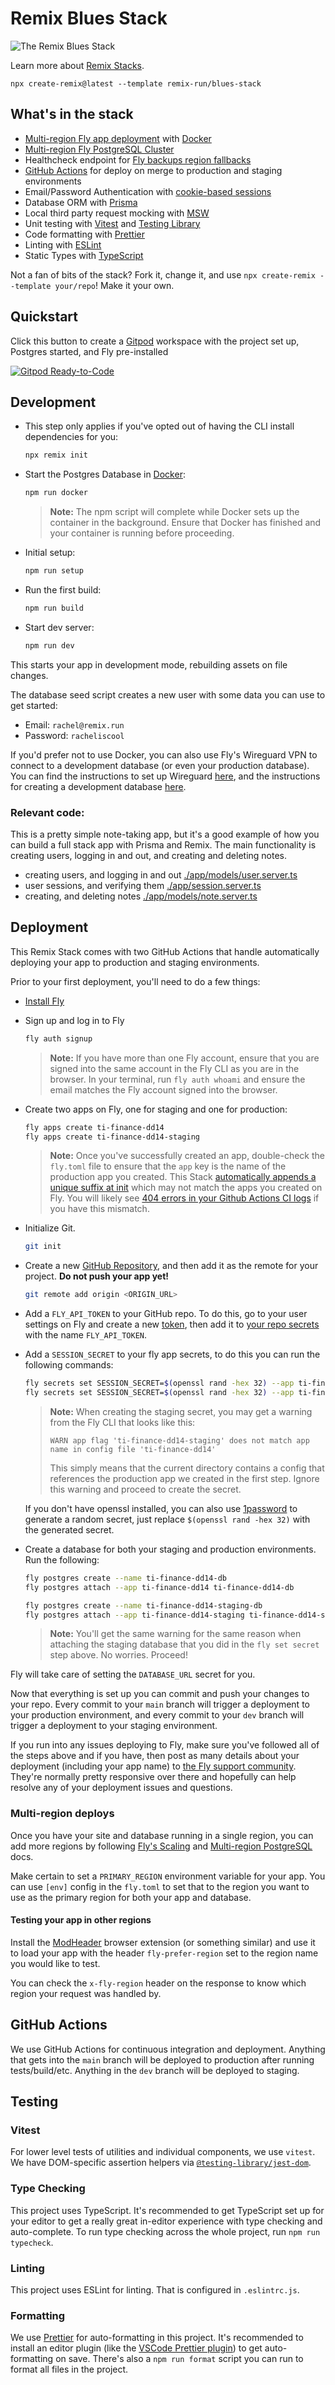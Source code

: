 # Remix Blues Stack

![The Remix Blues Stack](https://repository-images.githubusercontent.com/461012689/37d5bd8b-fa9c-4ab0-893c-f0a199d5012d)

Learn more about [Remix Stacks](https://remix.run/stacks).

```
npx create-remix@latest --template remix-run/blues-stack
```

## What's in the stack

- [Multi-region Fly app deployment](https://fly.io/docs/reference/scaling/) with
  [Docker](https://www.docker.com/)
- [Multi-region Fly PostgreSQL Cluster](https://fly.io/docs/getting-started/multi-region-databases/)
- Healthcheck endpoint for
  [Fly backups region fallbacks](https://fly.io/docs/reference/configuration/#services-http_checks)
- [GitHub Actions](https://github.com/features/actions) for deploy on merge to
  production and staging environments
- Email/Password Authentication with
  [cookie-based sessions](https://remix.run/docs/en/v1/api/remix#createcookiesessionstorage)
- Database ORM with [Prisma](https://prisma.io)
- Local third party request mocking with [MSW](https://mswjs.io)
- Unit testing with [Vitest](https://vitest.dev) and
  [Testing Library](https://testing-library.com)
- Code formatting with [Prettier](https://prettier.io)
- Linting with [ESLint](https://eslint.org)
- Static Types with [TypeScript](https://typescriptlang.org)

Not a fan of bits of the stack? Fork it, change it, and use
`npx create-remix --template your/repo`! Make it your own.

## Quickstart

Click this button to create a [Gitpod](https://gitpod.io) workspace with the
project set up, Postgres started, and Fly pre-installed

[![Gitpod Ready-to-Code](https://img.shields.io/badge/Gitpod-Ready--to--Code-blue?logo=gitpod)](https://gitpod.io/#https://github.com/remix-run/blues-stack/tree/main)

## Development

- This step only applies if you've opted out of having the CLI install
  dependencies for you:

  ```sh
  npx remix init
  ```

- Start the Postgres Database in [Docker](https://www.docker.com/get-started):

  ```sh
  npm run docker
  ```

  > **Note:** The npm script will complete while Docker sets up the container in
  > the background. Ensure that Docker has finished and your container is
  > running before proceeding.

- Initial setup:

  ```sh
  npm run setup
  ```

- Run the first build:

  ```sh
  npm run build
  ```

- Start dev server:

  ```sh
  npm run dev
  ```

This starts your app in development mode, rebuilding assets on file changes.

The database seed script creates a new user with some data you can use to get
started:

- Email: `rachel@remix.run`
- Password: `racheliscool`

If you'd prefer not to use Docker, you can also use Fly's Wireguard VPN to
connect to a development database (or even your production database). You can
find the instructions to set up Wireguard
[here](https://fly.io/docs/reference/private-networking/#install-your-wireguard-app),
and the instructions for creating a development database
[here](https://fly.io/docs/reference/postgres/).

### Relevant code:

This is a pretty simple note-taking app, but it's a good example of how you can
build a full stack app with Prisma and Remix. The main functionality is creating
users, logging in and out, and creating and deleting notes.

- creating users, and logging in and out
  [./app/models/user.server.ts](./app/models/user.server.ts)
- user sessions, and verifying them
  [./app/session.server.ts](./app/session.server.ts)
- creating, and deleting notes
  [./app/models/note.server.ts](./app/models/note.server.ts)

## Deployment

This Remix Stack comes with two GitHub Actions that handle automatically
deploying your app to production and staging environments.

Prior to your first deployment, you'll need to do a few things:

- [Install Fly](https://fly.io/docs/getting-started/installing-flyctl/)

- Sign up and log in to Fly

  ```sh
  fly auth signup
  ```

  > **Note:** If you have more than one Fly account, ensure that you are signed
  > into the same account in the Fly CLI as you are in the browser. In your
  > terminal, run `fly auth whoami` and ensure the email matches the Fly account
  > signed into the browser.

- Create two apps on Fly, one for staging and one for production:

  ```sh
  fly apps create ti-finance-dd14
  fly apps create ti-finance-dd14-staging
  ```

  > **Note:** Once you've successfully created an app, double-check the
  > `fly.toml` file to ensure that the `app` key is the name of the production
  > app you created. This Stack
  > [automatically appends a unique suffix at init](https://github.com/remix-run/blues-stack/blob/4c2f1af416b539187beb8126dd16f6bc38f47639/remix.init/index.js#L29)
  > which may not match the apps you created on Fly. You will likely see
  > [404 errors in your Github Actions CI logs](https://community.fly.io/t/404-failure-with-deployment-with-remix-blues-stack/4526/3)
  > if you have this mismatch.

- Initialize Git.

  ```sh
  git init
  ```

- Create a new [GitHub Repository](https://repo.new), and then add it as the
  remote for your project. **Do not push your app yet!**

  ```sh
  git remote add origin <ORIGIN_URL>
  ```

- Add a `FLY_API_TOKEN` to your GitHub repo. To do this, go to your user
  settings on Fly and create a new
  [token](https://web.fly.io/user/personal_access_tokens/new), then add it to
  [your repo secrets](https://docs.github.com/en/actions/security-guides/encrypted-secrets)
  with the name `FLY_API_TOKEN`.

- Add a `SESSION_SECRET` to your fly app secrets, to do this you can run the
  following commands:

  ```sh
  fly secrets set SESSION_SECRET=$(openssl rand -hex 32) --app ti-finance-dd14
  fly secrets set SESSION_SECRET=$(openssl rand -hex 32) --app ti-finance-dd14-staging
  ```

  > **Note:** When creating the staging secret, you may get a warning from the
  > Fly CLI that looks like this:
  >
  > ```
  > WARN app flag 'ti-finance-dd14-staging' does not match app name in config file 'ti-finance-dd14'
  > ```
  >
  > This simply means that the current directory contains a config that
  > references the production app we created in the first step. Ignore this
  > warning and proceed to create the secret.

  If you don't have openssl installed, you can also use
  [1password](https://1password.com/password-generator/) to generate a random
  secret, just replace `$(openssl rand -hex 32)` with the generated secret.

- Create a database for both your staging and production environments. Run the
  following:

  ```sh
  fly postgres create --name ti-finance-dd14-db
  fly postgres attach --app ti-finance-dd14 ti-finance-dd14-db

  fly postgres create --name ti-finance-dd14-staging-db
  fly postgres attach --app ti-finance-dd14-staging ti-finance-dd14-staging-db
  ```

  > **Note:** You'll get the same warning for the same reason when attaching the
  > staging database that you did in the `fly set secret` step above. No
  > worries. Proceed!

Fly will take care of setting the `DATABASE_URL` secret for you.

Now that everything is set up you can commit and push your changes to your repo.
Every commit to your `main` branch will trigger a deployment to your production
environment, and every commit to your `dev` branch will trigger a deployment to
your staging environment.

If you run into any issues deploying to Fly, make sure you've followed all of
the steps above and if you have, then post as many details about your deployment
(including your app name) to
[the Fly support community](https://community.fly.io). They're normally pretty
responsive over there and hopefully can help resolve any of your deployment
issues and questions.

### Multi-region deploys

Once you have your site and database running in a single region, you can add
more regions by following
[Fly's Scaling](https://fly.io/docs/reference/scaling/) and
[Multi-region PostgreSQL](https://fly.io/docs/getting-started/multi-region-databases/)
docs.

Make certain to set a `PRIMARY_REGION` environment variable for your app. You
can use `[env]` config in the `fly.toml` to set that to the region you want to
use as the primary region for both your app and database.

#### Testing your app in other regions

Install the [ModHeader](https://modheader.com/) browser extension (or something
similar) and use it to load your app with the header `fly-prefer-region` set to
the region name you would like to test.

You can check the `x-fly-region` header on the response to know which region
your request was handled by.

## GitHub Actions

We use GitHub Actions for continuous integration and deployment. Anything that
gets into the `main` branch will be deployed to production after running
tests/build/etc. Anything in the `dev` branch will be deployed to staging.

## Testing

### Vitest

For lower level tests of utilities and individual components, we use `vitest`.
We have DOM-specific assertion helpers via
[`@testing-library/jest-dom`](https://testing-library.com/jest-dom).

### Type Checking

This project uses TypeScript. It's recommended to get TypeScript set up for your
editor to get a really great in-editor experience with type checking and
auto-complete. To run type checking across the whole project, run
`npm run typecheck`.

### Linting

This project uses ESLint for linting. That is configured in `.eslintrc.js`.

### Formatting

We use [Prettier](https://prettier.io/) for auto-formatting in this project.
It's recommended to install an editor plugin (like the
[VSCode Prettier plugin](https://marketplace.visualstudio.com/items?itemName=esbenp.prettier-vscode))
to get auto-formatting on save. There's also a `npm run format` script you can
run to format all files in the project.
